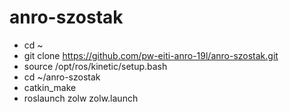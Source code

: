 # anro-szostak
  - cd ~
  - git clone https://github.com/pw-eiti-anro-19l/anro-szostak.git
  - source /opt/ros/kinetic/setup.bash
  - cd ~/anro-szostak
  - catkin_make
  - roslaunch zolw zolw.launch


